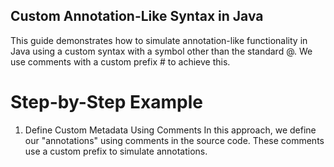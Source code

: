 ## Custom Annotation-Like Syntax in Java

This guide demonstrates how to simulate annotation-like functionality in Java using a custom syntax with a symbol other than the standard @. We use comments with a custom prefix # to achieve this.

# Step-by-Step Example
1. Define Custom Metadata Using Comments
In this approach, we define our "annotations" using comments in the source code. These comments use a custom prefix to simulate annotations.

